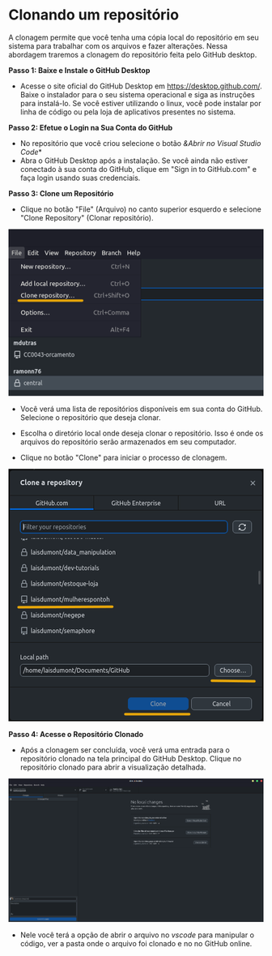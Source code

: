 # Clonando um repositório

 A clonagem permite que você tenha uma cópia local do repositório em seu sistema para trabalhar com os arquivos e fazer alterações. Nessa abordagem traremos a clonagem do repositório feita pelo GitHub desktop.

**Passo 1: Baixe e Instale o GitHub Desktop**

- Acesse o site oficial do GitHub Desktop em https://desktop.github.com/.
Baixe o instalador para o seu sistema operacional e siga as instruções para instalá-lo. Se você estiver utilizando o linux, você pode instalar por linha de código ou pela loja de aplicativos presentes no sistema.

**Passo 2: Efetue o Login na Sua Conta do GitHub**

- No repositório que você criou selecione o botão *&Abrir no Visual Studio Code**
- Abra o GitHub Desktop após a instalação.
Se você ainda não estiver conectado à sua conta do GitHub, clique em "Sign in to GitHub.com" e faça login usando suas credenciais.

**Passo 3: Clone um Repositório**

- Clique no botão "File" (Arquivo) no canto superior esquerdo e selecione "Clone Repository" (Clonar repositório).

![arquivo](img/arquivo.png)

- Você verá uma lista de repositórios disponíveis em sua conta do GitHub. Selecione o repositório que deseja clonar.

- Escolha o diretório local onde deseja clonar o repositório. Isso é onde os arquivos do repositório serão armazenados em seu computador.

- Clique no botão "Clone" para iniciar o processo de clonagem.

![seleção](img/selecao.png)


**Passo 4: Acesse o Repositório Clonado**

- Após a clonagem ser concluída, você verá uma entrada para o repositório clonado na tela principal do GitHub Desktop.
Clique no repositório clonado para abrir a visualização detalhada.

![repositório clonado](img/repositorio_clonado.png)

- Nele você terá a opção de abrir o arquivo no *vscode* para manipular o código, ver a pasta onde o arquivo foi clonado e no no GitHub online.